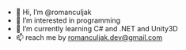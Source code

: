 - 👋 Hi, I’m @romanculjak
- 👀 I’m interested in programming
- 🌱 I’m currently learning C# and .NET and Unity3D 
- 📫 reach me by romanculjak.dev@gmail.com


